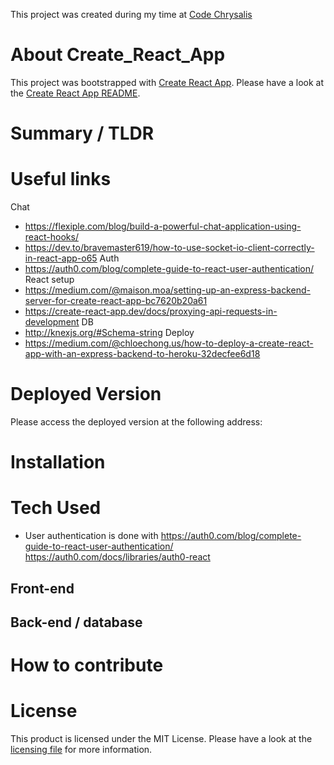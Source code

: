 This project was created during my time at [Code Chrysalis](https://www.codechrysalis.io)

# About Create_React_App
This project was bootstrapped with [Create React App](https://github.com/facebook/create-react-app).
Please have a look at the [Create React App README](README_react.md).

# Summary / TLDR

# Useful links
Chat
* <https://flexiple.com/blog/build-a-powerful-chat-application-using-react-hooks/>
* <https://dev.to/bravemaster619/how-to-use-socket-io-client-correctly-in-react-app-o65>
Auth
* <https://auth0.com/blog/complete-guide-to-react-user-authentication/>
React setup
* <https://medium.com/@maison.moa/setting-up-an-express-backend-server-for-create-react-app-bc7620b20a61>
* <https://create-react-app.dev/docs/proxying-api-requests-in-development>
DB
* <http://knexjs.org/#Schema-string>
Deploy
* <https://medium.com/@chloechong.us/how-to-deploy-a-create-react-app-with-an-express-backend-to-heroku-32decfee6d18>

# Deployed Version
Please access the deployed version at the following address:

# Installation

# Tech Used
* User authentication is done with <https://auth0.com/blog/complete-guide-to-react-user-authentication/>
<https://auth0.com/docs/libraries/auth0-react>

## Front-end

## Back-end / database


# How to contribute

# License
This product is licensed under the MIT License. Please have a look at the [licensing file](LICENSE.md) for more information.
